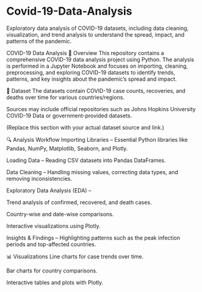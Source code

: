 # Covid-19-Data-Analysis
Exploratory data analysis of COVID-19 datasets, including data cleaning, visualization, and trend analysis to understand the spread, impact, and patterns of the pandemic.

COVID-19 Data Analysis
📌 Overview
This repository contains a comprehensive COVID-19 data analysis project using Python. The analysis is performed in a Jupyter Notebook and focuses on importing, cleaning, preprocessing, and exploring COVID-19 datasets to identify trends, patterns, and key insights about the pandemic’s spread and impact.

📂 Dataset
The datasets contain COVID-19 case counts, recoveries, and deaths over time for various countries/regions.

Sources may include official repositories such as Johns Hopkins University COVID-19 Data or government-provided datasets.

(Replace this section with your actual dataset source and link.)

🔍 Analysis Workflow
Importing Libraries – Essential Python libraries like Pandas, NumPy, Matplotlib, Seaborn, and Plotly.

Loading Data – Reading CSV datasets into Pandas DataFrames.

Data Cleaning – Handling missing values, correcting data types, and removing inconsistencies.

Exploratory Data Analysis (EDA) –

Trend analysis of confirmed, recovered, and death cases.

Country-wise and date-wise comparisons.

Interactive visualizations using Plotly.

Insights & Findings – Highlighting patterns such as the peak infection periods and top-affected countries.

📊 Visualizations
Line charts for case trends over time.

Bar charts for country comparisons.

Interactive tables and plots with Plotly.
